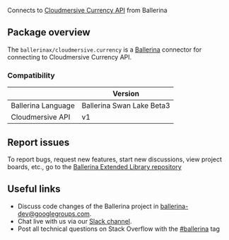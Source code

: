 Connects to [Cloudmersive Currency API](https://api.cloudmersive.com/docs/currency.asp) from Ballerina

## Package overview

The `ballerinax/cloudmersive.currency` is a [Ballerina](https://ballerina.io/) connector for connecting to Cloudmersive Currency API.

### Compatibility
|                          | Version                    |
|--------------------------|----------------------------|
| Ballerina Language       | Ballerina Swan Lake Beta3  |
| Cloudmersive API         | v1                         |

## Report issues
To report bugs, request new features, start new discussions, view project boards, etc., go to the [Ballerina Extended Library repository](https://github.com/ballerina-platform/ballerina-extended-library)

## Useful links
- Discuss code changes of the Ballerina project in [ballerina-dev@googlegroups.com](mailto:ballerina-dev@googlegroups.com).
- Chat live with us via our [Slack channel](https://ballerina.io/community/slack/).
- Post all technical questions on Stack Overflow with the [#ballerina](https://stackoverflow.com/questions/tagged/ballerina) tag
